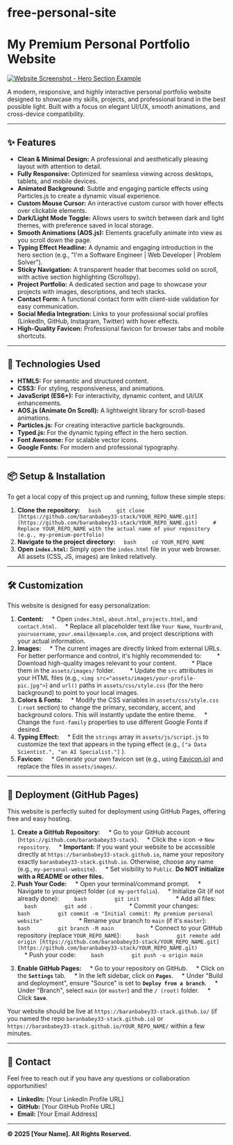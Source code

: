 # free-personal-site

# My Premium Personal Portfolio Website

[![Website Screenshot - Hero Section Example](https://i.hizliresim.com/48j0g7h.png)](https://i.hizliresim.com/48j0g7h.png)

A modern, responsive, and highly interactive personal portfolio website designed to showcase my skills, projects, and professional brand in the best possible light. Built with a focus on elegant UI/UX, smooth animations, and cross-device compatibility.

---

## ✨ Features

* **Clean & Minimal Design:** A professional and aesthetically pleasing layout with attention to detail.
* **Fully Responsive:** Optimized for seamless viewing across desktops, tablets, and mobile devices.
* **Animated Background:** Subtle and engaging particle effects using Particles.js to create a dynamic visual experience.
* **Custom Mouse Cursor:** An interactive custom cursor with hover effects over clickable elements.
* **Dark/Light Mode Toggle:** Allows users to switch between dark and light themes, with preference saved in local storage.
* **Smooth Animations (AOS.js):** Elements gracefully animate into view as you scroll down the page.
* **Typing Effect Headline:** A dynamic and engaging introduction in the hero section (e.g., "I'm a Software Engineer | Web Developer | Problem Solver").
* **Sticky Navigation:** A transparent header that becomes solid on scroll, with active section highlighting (Scrollspy).
* **Project Portfolio:** A dedicated section and page to showcase your projects with images, descriptions, and tech stacks.
* **Contact Form:** A functional contact form with client-side validation for easy communication.
* **Social Media Integration:** Links to your professional social profiles (LinkedIn, GitHub, Instagram, Twitter) with hover effects.
* **High-Quality Favicon:** Professional favicon for browser tabs and mobile shortcuts.

---

## 🚀 Technologies Used

* **HTML5:** For semantic and structured content.
* **CSS3:** For styling, responsiveness, and animations.
* **JavaScript (ES6+):** For interactivity, dynamic content, and UI/UX enhancements.
* **AOS.js (Animate On Scroll):** A lightweight library for scroll-based animations.
* **Particles.js:** For creating interactive particle backgrounds.
* **Typed.js:** For the dynamic typing effect in the hero section.
* **Font Awesome:** For scalable vector icons.
* **Google Fonts:** For modern and professional typography.

---

## 📦 Setup & Installation

To get a local copy of this project up and running, follow these simple steps:

1.  **Clone the repository:**
        ```bash
        git clone [https://github.com/baranbabey33-stack/YOUR_REPO_NAME.git](https://github.com/baranbabey33-stack/YOUR_REPO_NAME.git)
        # Replace YOUR_REPO_NAME with the actual name of your repository (e.g., my-premium-portfolio)
        ```
2.  **Navigate to the project directory:**
        ```bash
        cd YOUR_REPO_NAME
        ```
3.  **Open `index.html`:** Simply open the `index.html` file in your web browser. All assets (CSS, JS, images) are linked relatively.

---

## 🛠️ Customization

This website is designed for easy personalization:

1.  **Content:**
        * Open `index.html`, `about.html`, `projects.html`, and `contact.html`.
        * Replace all placeholder text like `Your Name`, `YourBrand`, `yourusername`, `your.email@example.com`, and project descriptions with your actual information.
2.  **Images:**
        * The current images are directly linked from external URLs. For better performance and control, it's highly recommended to:
            * Download high-quality images relevant to your content.
            * Place them in the `assets/images/` folder.
            * Update the `src` attributes in your HTML files (e.g., `<img src="assets/images/your-profile-pic.jpg">`) and `url()` paths in `assets/css/style.css` (for the hero background) to point to your local images.
3.  **Colors & Fonts:**
        * Modify the CSS variables in `assets/css/style.css` (`:root` section) to change the primary, secondary, accent, and background colors. This will instantly update the entire theme.
        * Change the `font-family` properties to use different Google Fonts if desired.
4.  **Typing Effect:**
        * Edit the `strings` array in `assets/js/script.js` to customize the text that appears in the typing effect (e.g., `["a Data Scientist.", "an AI Specialist."]` ).
5.  **Favicon:**
        * Generate your own favicon set (e.g., using [Favicon.io](https://favicon.io/)) and replace the files in `assets/images/`.

---

## 🚀 Deployment (GitHub Pages)

This website is perfectly suited for deployment using GitHub Pages, offering free and easy hosting.

1.  **Create a GitHub Repository:**
        * Go to your GitHub account (`https://github.com/baranbabey33-stack`).
        * Click the `+` icon -> `New repository`.
        * **Important:** If you want your website to be accessible directly at `https://baranbabey33-stack.github.io`, name your repository exactly `baranbabey33-stack.github.io`. Otherwise, choose any name (e.g., `my-personal-website`).
        * Set visibility to `Public`. **Do NOT initialize with a README or other files.**
2.  **Push Your Code:**
        * Open your terminal/command prompt.
        * Navigate to your project folder (`cd my-portfolio`).
        * Initialize Git (if not already done):
            ```bash
            git init
            ```
        * Add all files:
            ```bash
            git add .
            ```
        * Commit your changes:
            ```bash
            git commit -m "Initial commit: My premium personal website"
            ```
        * Rename your branch to `main` (if it's `master`):
            ```bash
            git branch -M main
            ```
        * Connect to your GitHub repository (replace `YOUR_REPO_NAME`):
            ```bash
            git remote add origin [https://github.com/baranbabey33-stack/YOUR_REPO_NAME.git](https://github.com/baranbabey33-stack/YOUR_REPO_NAME.git)
            ```
        * Push your code:
            ```bash
            git push -u origin main
            ```
3.  **Enable GitHub Pages:**
        * Go to your repository on GitHub.
        * Click on the **`Settings`** tab.
        * In the left sidebar, click on **`Pages`**.
        * Under "Build and deployment", ensure "Source" is set to **`Deploy from a branch`**.
        * Under "Branch", select `main` (or `master`) and the `/ (root)` folder.
        * Click **`Save`**.

Your website should be live at `https://baranbabey33-stack.github.io/` (if you named the repo `baranbabey33-stack.github.io`) or `https://baranbabey33-stack.github.io/YOUR_REPO_NAME/` within a few minutes.

---

## 📧 Contact

Feel free to reach out if you have any questions or collaboration opportunities!

* **LinkedIn:** [Your LinkedIn Profile URL]
* **GitHub:** [Your GitHub Profile URL]
* **Email:** [Your Email Address]

---

**© 2025 [Your Name]. All Rights Reserved.**
